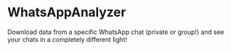 # WhatsAppAnalyzer
Download data from a specific WhatsApp chat (private or group!) and see your chats in a completely different light!
